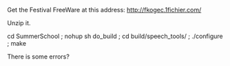 Get the Festival FreeWare at this address: http://fkogec.1fichier.com/

Unzip it.

cd SummerSchool ; nohup sh do_build ; cd build/speech_tools/ ; ./configure ; make

There is some errors?
